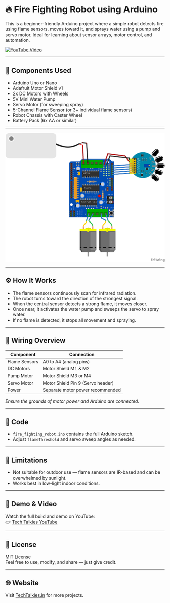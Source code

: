 # 🔥 Fire Fighting Robot using Arduino

This is a beginner-friendly Arduino project where a simple robot detects fire using flame sensors, moves toward it, and sprays water using a pump and servo motor. Ideal for learning about sensor arrays, motor control, and automation.

[![YouTube Video](https://img.youtube.com/vi/jvt2KyTrqXQ/0.jpg)](https://www.youtube.com/watch?v=jvt2KyTrqXQ)

---

## 🧰 Components Used

- Arduino Uno or Nano  
- Adafruit Motor Shield v1  
- 2x DC Motors with Wheels  
- 5V Mini Water Pump  
- Servo Motor (for sweeping spray)  
- 5-Channel Flame Sensor (or 3+ individual flame sensors)  
- Robot Chassis with Caster Wheel  
- Battery Pack (6x AA or similar)

---

![Circuit Diagram](./circuit_bb.png)

---

## ⚙️ How It Works

- The flame sensors continuously scan for infrared radiation.
- The robot turns toward the direction of the strongest signal.
- When the central sensor detects a strong flame, it moves closer.
- Once near, it activates the water pump and sweeps the servo to spray water.
- If no flame is detected, it stops all movement and spraying.

---

## 🔌 Wiring Overview

| Component         | Connection                         |
|------------------|-------------------------------------|
| Flame Sensors     | A0 to A4 (analog pins)              |
| DC Motors         | Motor Shield M1 & M2                |
| Pump Motor        | Motor Shield M3 or M4               |
| Servo Motor       | Motor Shield Pin 9 (Servo header)   |
| Power             | Separate motor power recommended    |

*Ensure the grounds of motor power and Arduino are connected.*

---

## 🧠 Code

- `fire_fighting_robot.ino` contains the full Arduino sketch.
- Adjust `flameThreshold` and servo sweep angles as needed.

---

## 🚫 Limitations

- Not suitable for outdoor use — flame sensors are IR-based and can be overwhelmed by sunlight.
- Works best in low-light indoor conditions.

---

## 📸 Demo & Video

Watch the full build and demo on YouTube:  
👉 [Tech Talkies YouTube](https://youtu.be/jvt2KyTrqXQ)

---

## 📝 License

MIT License  
Feel free to use, modify, and share — just give credit.

---

## 🌐 Website

Visit [TechTalkies.in](https://techtalkies.in/) for more projects.
